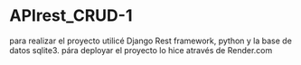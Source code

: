 # APIrest_CRUD-1
para realizar el proyecto utilicé Django Rest framework, python y la base de datos sqlite3.
pára deployar el proyecto lo hice através de Render.com
